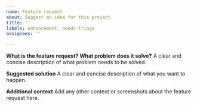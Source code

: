 ```yaml
---
name: Feature request
about: Suggest an idea for this project
title: ''
labels: enhancement, needs-triage
assignees: ''

---
```



<!-- Welcome! Thank you for contributing. These HTML comments will not render in the issue, but you can delete them once you've read them if you prefer! -->

<!--

Before creating a new feature request please search the issues for relevant feature requests.
Feel free to ask questions by joining Versatile Data Kit slack channel in CNCF slack or opening Github Discussion
-->

**What is the feature request? What problem does it solve?**
A clear and concise description of what problem needs to be solved.

**Suggested solution**
A clear and concise description of what you want to happen.

**Additional context**
Add any other context or screenshots about the feature request here.
